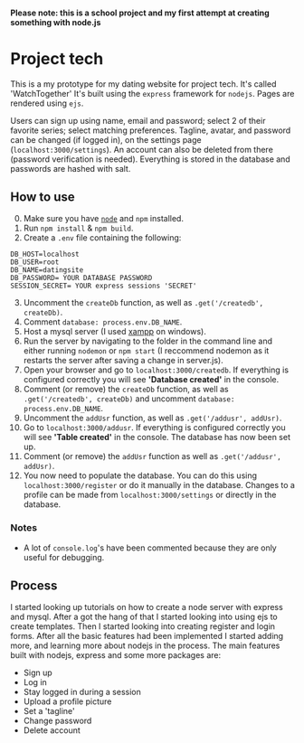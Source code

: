 #### Please note: this is a school project and my first attempt at creating something with node.js

# Project tech
This is a my prototype for my dating website for project tech. It's called 'WatchTogether'
It's built using the `express` framework for `nodejs`. Pages are rendered using `ejs`.

Users can sign up using name, email and password; select 2 of their favorite series; select matching preferences.
Tagline, avatar, and password can be changed (if logged in), on the settings page (`localhost:3000/settings`). An account can also be deleted from there (password verification is needed).
Everything is stored in the database and passwords are hashed with salt.

## How to use
0. Make sure you have [`node`](https://nodejs.org/en/) and `npm` installed.
1. Run `npm install` & `npm build`.
2. Create a `.env` file containing the following:
```
DB_HOST=localhost
DB_USER=root
DB_NAME=datingsite
DB_PASSWORD= YOUR DATABASE PASSWORD
SESSION_SECRET= YOUR express sessions 'SECRET'
```
3. Uncomment the `createDb` function, as well as `.get('/createdb', createDb)`.
4. Comment `database: process.env.DB_NAME`.
5. Host a mysql server (I used [xampp](https://www.apachefriends.org/download.html) on windows).
6. Run the server by navigating to the folder in the command line and either running `nodemon` or `npm start` (I reccommend nodemon as it restarts the server after saving a change in server.js).
7. Open your browser and go to `localhost:3000/createdb`. If everything is configured correctly you will see __'Database created'__ in the console.
8. Comment (or remove) the `createDb` function, as well as `.get('/createdb', createDb)` and uncomment `database: process.env.DB_NAME`.
9. Uncomment the `addUsr` function, as well as `.get('/addusr', addUsr)`.
10. Go to `localhost:3000/addusr`. If everything is configured correctly you will see __'Table created'__ in the console. The database has now been set up.
11. Comment (or remove) the `addUsr` function as well as `.get('/addusr', addUsr)`.
12. You now need to populate the database. You can do this using `localhost:3000/register` or do it manually in the database.
Changes to a profile can be made from `localhost:3000/settings` or directly in the database.

### Notes
* A lot of `console.log`'s have been commented because they are only useful for debugging.

## Process
I started looking up tutorials on how to create a node server with express and mysql. After a got the hang of that I started looking into using ejs to create templates. Then I started looking into creating register and login forms.
After all the basic features had been implemented I started adding more, and learning more about nodejs in the process. The main features built with nodejs, express and some more packages are:
* Sign up
* Log in
* Stay logged in during a session
* Upload a profile picture
* Set a 'tagline'
* Change password
* Delete account
